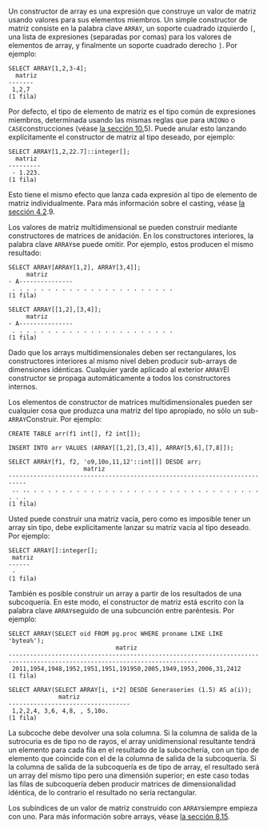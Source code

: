 ### 



Un constructor de array es una expresión que construye un valor  de matriz usando valores para sus elementos miembros. Un simple  constructor de matriz consiste en la palabra clave `ARRAY`, un soporte cuadrado izquierdo `[`, una lista de expresiones (separadas por comas) para los valores de  elementos de array, y finalmente un soporte cuadrado derecho `]`. Por ejemplo:

```
SELECT ARRAY[1,2,3-4];
  matriz
-------
 1,2,7
(1 fila)
```

Por defecto, el tipo de elemento de matriz es el tipo común de  expresiones miembros, determinada usando las mismas reglas que para  `UNION`o o  `CASE`construcciones (véase [la sección 10.](https://www.postgresql.org/docs/current/typeconv-union-case.html)5). Puede anular esto lanzando explícitamente el constructor de matriz al tipo deseado, por ejemplo:

```
SELECT ARRAY[1,2,22.7]::integer[];
  matriz
---------
 - 1.223.
(1 fila)
```

Esto tiene el mismo efecto que lanza cada expresión al tipo de  elemento de matriz individualmente. Para más información sobre el  casting, véase [la sección 4.2](https://www.postgresql.org/docs/current/sql-expressions.html#SQL-SYNTAX-TYPE-CASTS).9.

Los valores de matriz multidimensional se pueden construir  mediante constructores de matrices de anidación. En los constructores  interiores, la palabra clave  `ARRAY`se puede omitir. Por ejemplo, estos producen el mismo resultado:

```
SELECT ARRAY[ARRAY[1,2], ARRAY[3,4]];
     matriz
- A---------------
 . . . . . . . . . . . . . . . . . . . . . . .
(1 fila)

SELECT ARRAY[[1,2],[3,4]];
     matriz
- A---------------
 . . . . . . . . . . . . . . . . . . . . . . .
(1 fila)
```

Dado que los arrays multidimensionales deben ser rectangulares,  los constructores interiores al mismo nivel deben producir sub-arrays de dimensiones idénticas. Cualquier yarde aplicado al exterior  `ARRAY`El constructor se propaga automáticamente a todos los constructores internos.

Los elementos de constructor de matrices multidimensionales  pueden ser cualquier cosa que produzca una matriz del tipo apropiado, no sólo un sub- `ARRAY`Construir. Por ejemplo:

```
CREATE TABLE arr(f1 int[], f2 int[]);

INSERT INTO arr VALUES (ARRAY[[1,2],[3,4]], ARRAY[5,6],[7,8]]);

SELECT ARRAY[f1, f2, 'o9,10o,11,12'::int[]] DESDE arr;
                     matriz
---------------------------------------------------------------------------
 .. .. . . . . . . . . . . . . . . . . . . . . . . . . . . . . . . . . . . .
(1 fila)
```

Usted puede construir una matriz vacía, pero como es imposible  tener un array sin tipo, debe explícitamente lanzar su matriz vacía al  tipo deseado. Por ejemplo:

```
SELECT ARRAY[]:integer[];
 matriz
------
 -
(1 fila)
```

También es posible construir un array a partir de los resultados  de una subcoquería. En este modo, el constructor de matriz está escrito  con la palabra clave  `ARRAY`seguido de una subcunción entre paréntesis. Por ejemplo:

```
SELECT ARRAY(SELECT oid FROM pg.proc WHERE proname LIKE LIKE 'bytea%');
                              matriz
---------------------------------------------------------------------------------------------------------------------------
 2011,1954,1948,1952,1951,1951,191950,2005,1949,1953,2006,31,2412
(1 fila)

SELECT ARRAY(SELECT ARRAY[i, i*2] DESDE Generaseries (1.5) AS a(i));
              matriz
----------------------------------
 1,2,2,4, 3,6, 4,8, , 5,10o.
(1 fila)
```

La subcoche debe devolver una sola columna. Si la columna de  salida de la sutrocuria es de tipo no de rayos, el array unidimensional  resultante tendrá un elemento para cada fila en el resultado de la  subcochería, con un tipo de elemento que coincide con el de la columna  de salida de la subcoquería. Si la columna de salida de la subcoquería  es de tipo de array, el resultado será un array del mismo tipo pero una  dimensión superior; en este caso todas las filas de subcoquería deben  producir matrices de dimensionalidad idéntica, de lo contrario el  resultado no sería rectangular.

Los subíndices de un valor de matriz construido con  `ARRAY`siempre empieza con uno. Para más información sobre arrays, véase [la sección 8.15](https://www.postgresql.org/docs/current/arrays.html).